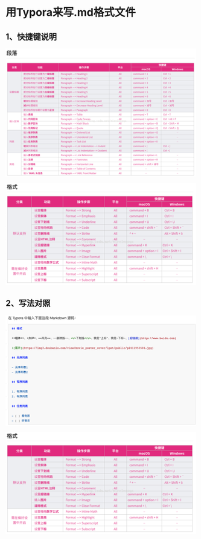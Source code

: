 # 用Typora来写.md格式文件

## 1、快捷键说明

![快捷键](https://github.com/liangzhuang327/Drips/blob/master/pictrues/image-20180531152225136.png)



![快捷键](https://github.com/liangzhuang327/Drips/blob/master/pictrues/2.png)

## 2、写法对照

![源码](https://github.com/liangzhuang327/Drips/blob/master/pictrues/3.png)

![效果图](https://github.com/liangzhuang327/Drips/blob/master/pictrues/2.png)



